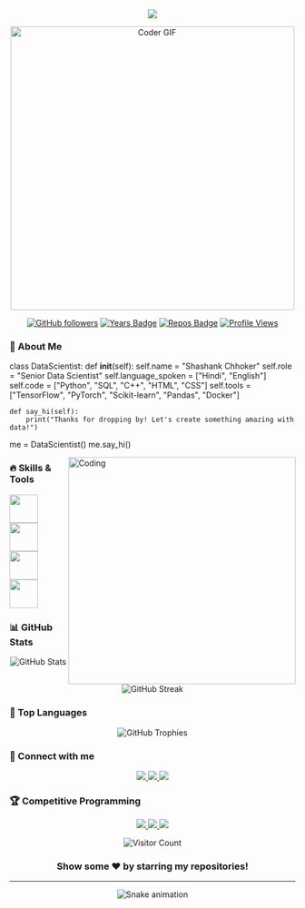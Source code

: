 <div align="center">
  <img src="https://readme-typing-svg.herokuapp.com/?lines=Hi+👋+I'm+Shashank+Chhoker;Senior+Data+Scientist;Machine+Learning+Expert;Data+Analytics+Professional&center=true&size=30">
</div>

<p align="center">
  <img src="https://media.giphy.com/media/SWoSkN6DxTszqIKEqv/giphy.gif" alt="Coder GIF" width="500">
</p>

<div align="center">
  
  [![GitHub followers](https://img.shields.io/github/followers/shashank975?style=social)](https://github.com/shashank975)
  [![Years Badge](https://badges.pufler.dev/years/shashank975)](https://github.com/shashank975)
  [![Repos Badge](https://badges.pufler.dev/repos/shashank975)](https://github.com/shashank975)
  [![Profile Views](https://komarev.com/ghpvc/?username=shashank975&color=blueviolet)](https://github.com/shashank975)
  
</div>

### 🚀 About Me

class DataScientist:
    def __init__(self):
        self.name = "Shashank Chhoker"
        self.role = "Senior Data Scientist"
        self.language_spoken = ["Hindi", "English"]
        self.code = ["Python", "SQL", "C++", "HTML", "CSS"]
        self.tools = ["TensorFlow", "PyTorch", "Scikit-learn", "Pandas", "Docker"]
        
    def say_hi(self):
        print("Thanks for dropping by! Let's create something amazing with data!")

me = DataScientist()
me.say_hi()


<img align="right" alt="Coding" width="400" src="https://cdn.dribbble.com/users/1162077/screenshots/3848914/programmer.gif">

### 🔥 Skills & Tools
<p align="left">
  <img src="https://i.giphy.com/media/LMt9638dO8dftAjtco/200.webp" width="50"> 
  <img src="https://i.giphy.com/media/eNAsjO55tPbgaor7ma/200w.webp" width="50"> 
  <img src="https://i.giphy.com/media/KzJkzjggfGN5Py6nkT/200.webp" width="50"> 
  <img src="https://i.giphy.com/media/IdyAQJVN2kVPNUrojM/200.webp" width="50">
</p>

### 📊 GitHub Stats

<p align="center">
  <img src="https://github-readme-stats.vercel.app/api?username=shashank975&show_icons=true&theme=tokyonight" alt="GitHub Stats" />
  <img src="https://github-readme-streak-stats.herokuapp.com/?user=shashank975&theme=tokyonight" alt="GitHub Streak" />
</p>

### 🌟 Top Languages
<p align="center">
  <img src="https://github-profile-trophy.vercel.app/?username=shashank975&theme=tokyonight&column=7" alt="GitHub Trophies" />
</p>

### 🤝 Connect with me
<p align="center">
  <a href="https://www.linkedin.com/in/shashankchhoker07/">
    <img src="https://img.shields.io/badge/LinkedIn-0077B5?style=for-the-badge&logo=linkedin&logoColor=white" />
  </a>
  <a href="https://www.kaggle.com/shashankchhoker">
    <img src="https://img.shields.io/badge/Kaggle-20BEFF?style=for-the-badge&logo=kaggle&logoColor=white" />
  </a>
  <a href="mailto:shashanksaad07@gmail.com">
    <img src="https://img.shields.io/badge/Gmail-D14836?style=for-the-badge&logo=gmail&logoColor=white" />
  </a>
</p>

### 🏆 Competitive Programming
<p align="center">
  <a href="https://leetcode.com/jushank01/">
    <img src="https://img.shields.io/badge/-LeetCode-FFA116?style=for-the-badge&logo=LeetCode&logoColor=black" />
  </a>
  <a href="https://www.hackerrank.com/shashanksaad07">
    <img src="https://img.shields.io/badge/-Hackerrank-2EC866?style=for-the-badge&logo=HackerRank&logoColor=white" />
  </a>
  <a href="https://www.codechef.com/users/jushank">
    <img src="https://img.shields.io/badge/-CodeChef-5B4638?style=for-the-badge&logo=CodeChef&logoColor=white" />
  </a>
</p>

<div align="center">
  <img src="https://profile-counter.glitch.me/shashank975/count.svg" alt="Visitor Count" />
  
  ### Show some ❤️ by starring my repositories!
</div>

---
<div align="center">
  <img src="https://github.com/shashank975/shashank975/blob/output/github-contribution-grid-snake.svg" alt="Snake animation" />
</div>
